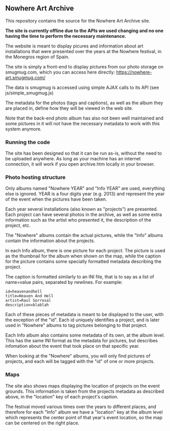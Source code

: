 ## Nowhere Art Archive ##

This repository contains the source for the Nowhere Art Archive site.

**The site is currently offline due to the APIs we used changing and no one having the time to perform the necessary maintenance.**

The website is meant to display picures and information about art installations
that were presented over the years at the Nowhere festival, in the Monegros
region of Spain.

The site is simply a front-end to display pictures from our photo storage on smugmug.com,
which you can access here directly: https://nowhere-art.smugmug.com/ 

The data is smugmug is accessed using simple AJAX calls to its API (see js/simple_smugmug.js)

The metadata for the photos (tags and captions), as well as the album they are
placed in, define how they will be viewed in the web site. 

Note that the back-end photo album has also not been well maintained and some pictures in it will not have the necessary metadata to work with this system anymore.

### Running the code ###

The site has been designed so that it can be run as-is, without the need to be
uploaded anywhere. As long as your machine has an internet connection, it will
work if you open archive.htm locally in your browser.

### Photo hosting structure ###

Only albums named "Nowhere YEAR" and "Info YEAR" are used, everything else is
ignored. YEAR is a four digits year (e.g. 2013) and represent the year of the
event when the pictures have been taken.

Each year several installations (also known as "projects") are presented.
Each project can have several photos in the archive, as well as some extra
information such as the artist who presented it, the description of the project, etc.

The "Nowhere" albums contain the actual pictures, while the "Info" albums
contain the information about the projects.

In each Info album, there is one picture for each project. The picture
is used as the thumbnail for the album when shown on the map, while the caption
for the picture contains some specially formatted metadata describing the project.

The caption is formatted similarly to an INI file, that is to say as a list of
name=value pairs, separated by newlines.
For example:

~~~~
id=heavenandhell
title=Heaven And Hell
artist=Raul Sorrosal
description=blablah
~~~~

Each of these pieces of metadata is meant to be displayed to the user, with the
exception of the "id".
Each id uniquely identifies a project, and is later used in "Nowhere" albums to
tag pictures belonging to that project.

Each Info album also contains some metadata of its own, at the album level.
This has the same INI format as the metadata for pictures, but describes infomation
about the event that took place on that specific year.

When looking at the "Nowhere" albums, you will only find pictures of projects,
and each will be tagged with the "id" of one or more projects.

### Maps ###

The site also shows maps displaying the location of projects on the event grounds.
This information is taken from the projects metadata as described above, in the
"location" key of each project's caption.

The festival moved various times over the years to different places, and therefore
for each "Info" album we have a "location" key at the album level which represents
the center point of that year's event location, so the map can be centered on the
right place.
